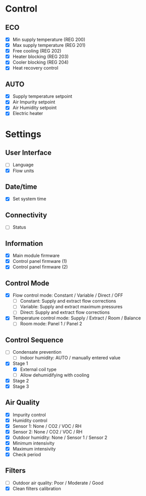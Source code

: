 # Control

## ECO

- [x] Min supply temperature (REG 200)
- [x] Max supply temperature (REG 201)
- [x] Free cooling (REG 202)
- [x] Heater blocking (REG 203)
- [x] Cooler blocking (REG 204)
- [x] Heat recovery control

## AUTO

- [x] Supply temperature setpoint
- [x] Air Impurity setpoint
- [x] Air Humidity setpoint
- [x] Electric heater 

# Settings

## User Interface
- [ ] Language
- [x] Flow units

## Date/time
- [x] Set system time

## Connectivity
- [ ] Status

## Information
- [x] Main module firmware
- [x] Control panel firmware (1)
- [x] Control panel firmware (2)

## Control Mode
- [x] Flow control mode: Constant / Variable / Direct / OFF
  - [ ] Constant: Supply and extract flow corrections
  - [ ] Variable: Supply and extract maximum pressures
  - [ ] Direct: Supply and extract flow corrections
- [x] Temperature control mode: Supply / Extract / Room / Balance
  - [ ] Room mode: Panel 1 / Panel 2

## Control Sequence
- [ ] Condensate prevention
  - [ ] Indoor humidity: AUTO / manually entered value
- [x] Stage 1
  - [x] External coil type
  - [ ] Allow dehumidifying with cooling
- [x] Stage 2
- [x] Stage 3

## Air Quality
- [x] Impurity control
- [x] Humidity control
- [x] Sensor 1: None / CO2 / VOC / RH
- [x] Sensor 2: None / CO2 / VOC / RH
- [x] Outdoor humidity: None / Sensor 1 / Sensor 2
- [x] Minimum intensivity
- [x] Maximum intensivity
- [x] Check period

## Filters
- [ ] Outdoor air quality: Poor / Moderate / Good
- [x] Clean filters calibration
